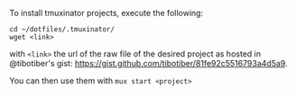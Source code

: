 To install tmuxinator projects, execute the following:
```
cd ~/dotfiles/.tmuxinator/
wget <link>
```
with `<link>` the url of the raw file of the desired project as hosted in @tibotiber's gist: https://gist.github.com/tibotiber/81fe92c5516793a4d5a9.

You can then use them with `mux start <project>`